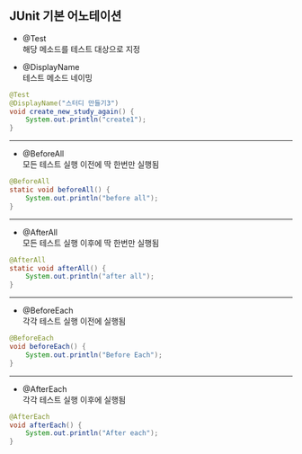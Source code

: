 ## JUnit 기본 어노테이션

* @Test<br>
해당 메소드를 테스트 대상으로 지정

* @DisplayName<br>
테스트 메소드 네이밍 

```java
@Test
@DisplayName("스터디 만들기3")
void create_new_study_again() {
    System.out.println("create1");
}
```
---
* @BeforeAll<br>
모든 테스트 실행 이전에 딱 한번만 실행됨

```java
@BeforeAll
static void beforeAll() {
    System.out.println("before all");
}
```
---

* @AfterAll<br>
모든 테스트 실행 이후에 딱 한번만 실행됨
```java
@AfterAll
static void afterAll() {
    System.out.println("after all");
}
```
---

* @BeforeEach<br>
각각 테스트 실행 이전에 실행됨
```java
@BeforeEach
void beforeEach() {
    System.out.println("Before Each");
}
```
---

* @AfterEach<br>
각각 테스트 실행 이후에 실행됨
```java
@AfterEach
void afterEach() {
    System.out.println("After each");
}
```